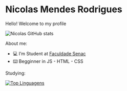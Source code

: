 # Nicolas Mendes Rodrigues

Hello! Welcome to my profile


![Nicolas GitHub stats](https://github-readme-stats.vercel.app/api?username=Nicolasmr01&show_icons=true&theme=midnight-purple)


About me:

- 💻 I’m Student at <a target="_blank" href="https://www.senac.br/">Faculdade Senac</a>
- ⌨️ Begginner in JS  -  HTML  -  CSS 

Studying: 
<div
     <img src="{https://img.shields.io/badge/HTML5-E34F26?style=for-the-badge&logo=html5&logoColor=white}" />
     </div>
<div 
     <img src="{https://img.shields.io/badge/CSS3-1572B6?style=for-the-badge&logo=css3&logoColor=white}" />
     </div>
<div
     <img src="{https://img.shields.io/badge/JavaScript-323330?style=for-the-badge&logo=javascript&logoColor=F7DF1E}" />
</div>



[![Top Linguagens](https://github-readme-stats.vercel.app/api/top-langs/?username=Nicolasmr01&layout=compact)](https://github.com/anuraghazra/github-readme-stats)





